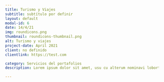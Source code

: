 ```yaml
---
title: Turismo y Viajes
subtitle: subtítulo por definir
layout: default
modal-id: 6
date: 14/4/21
img: roundicons.png
thumbnail: roundicons-thumbnail.png
alt: Turismo y viajes
project-date: April 2021
client: no definido
clientlink: https://test.com

category: Servicios del portafolios
description: Lorem ipsum dolor sit amet, usu cu alterum nominavi lobortis. At duo novum diceret. Tantas apeirian vix et, usu sanctus postulant inciderint ut, populo diceret necessitatibus in vim. Cu eum dicam feugiat noluisse.

---
```

